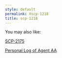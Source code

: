 ```yaml
---
style: default
permalink: Xscp-1218
title: scp-1218
---
```

You may also like:

[SCP-2175](http://scp-wiki.net/scp-2175)

[Personal Log of Agent AA](http://scp-wiki.net/log-of-agent-aa)
